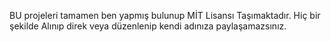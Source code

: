 BU projeleri tamamen ben yapmış bulunup MİT Lisansı Taşımaktadır. Hiç bir şekilde Alınıp direk veya düzenlenip kendi adınıza paylaşamazsınız.
